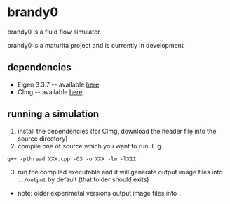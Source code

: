 # brandy0
brandy0 is a fluid flow simulator.

brandy0 is a maturita project and is currently in development

## dependencies
* Eigen 3.3.7 -- available [here](https://gitlab.com/libeigen/eigen/-/releases)
* CImg -- available [here](http://cimg.eu/download.shtml)

## running a simulation
1. install the dependencies (for CImg, download the header file into the source directory)
2. compile one of source which you want to run. E.g.
```
g++ -pthread XXX.cpp -O3 -o XXX -lm -lX11
```
3. run the compiled executable and it will generate output image files into `../output` by default (that folder should exits)
* note: older experimetal versions output image files into `.`
